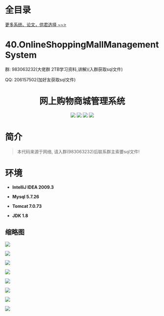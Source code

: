 # 全目录

[更多系统、论文，供君选择 ~~>](https://www.bitwise.net.cn)
# 40.OnlineShoppingMallManagementSystem

<p>群: 983063232(大佬群 2TB学习资料,讲解)(入群获取sql文件)</p>
<p>QQ: 206157502(加好友获取sql文件)</p>

<p>
    <h1 align="center">网上购物商城管理系统</h1>
</p>

<p align="center">
	<img src="https://img.shields.io/badge/jdk-1.8-orange.svg"/>
    <img src="https://img.shields.io/badge/spring-5.x-lightgrey.svg"/>
    <img src="https://img.shields.io/badge/springmvc-3.x-blue.svg"/>
    <img src="https://img.shields.io/badge/mybatis-3.x-blue.svg"/>
</p>


# 简介

> 本代码来源于网络, 请入群(983063232)后联系群主索要sql文件!
>



# 环境

- <b>IntelliJ IDEA 2009.3</b>

- <b>Mysql 5.7.26</b>

- <b>Tomcat 7.0.73</b>

- <b>JDK 1.8</b>


## 缩略图

![](https://bitwise.oss-cn-heyuan.aliyuncs.com/2024/9/10/7bf8e2a0-1d5d-42bc-b818-f21705eb8c75.png)

![](https://bitwise.oss-cn-heyuan.aliyuncs.com/2024/9/10/7b9926b5-d46a-475b-a49d-e0b1c09260aa.png)

![](https://bitwise.oss-cn-heyuan.aliyuncs.com/2024/9/10/60170661-855a-454f-8cd1-08b45782748b.png)

![](https://bitwise.oss-cn-heyuan.aliyuncs.com/2024/9/10/f9a988d7-f0dd-4241-941a-74a94db5048c.png)

![](https://bitwise.oss-cn-heyuan.aliyuncs.com/2024/9/10/b91ab9c1-0958-4005-8735-606bdd877e17.png)

![](https://bitwise.oss-cn-heyuan.aliyuncs.com/2024/9/10/63906be2-de7b-429a-b0c4-d23f75071c4a.png)

![](https://bitwise.oss-cn-heyuan.aliyuncs.com/2024/9/10/30862102-7b51-471a-945a-bc427c237260.png)

![](https://bitwise.oss-cn-heyuan.aliyuncs.com/2024/9/10/b48bb5a2-459e-4ee6-b531-acb505315b52.png)

